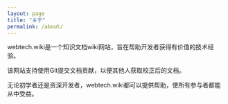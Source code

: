 ```yaml
---
layout: page
title: "关于"
permalink: /about/
---
```


webtech.wiki是一个知识文档wiki网站，旨在帮助开发者获得有价值的技术经验。

该网站支持使用Git提交文档贡献，以便其他人获取校正后的文档。

无论初学者还是资深开发者，webtech.wiki都可以提供帮助，使所有参与者都能从中受益。
